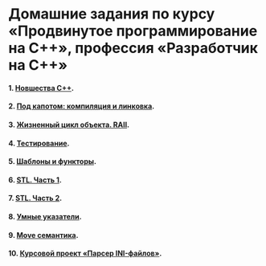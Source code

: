 # Домашние задания по курсу «Продвинутое программирование на C++», профессия «Разработчик на С++»


#### 1. [Новшества С++](01).
#### 2. [Под капотом: компиляция и линковка](02).
#### 3. [Жизненный цикл объекта. RAII](03).
#### 4. [Тестирование](04).
#### 5. [Шаблоны и функторы](05).
#### 6. [STL. Часть 1](07).
#### 7. [STL. Часть 2](08).
#### 8. [Умные указатели](10).
#### 9. [Move семантика](11).
#### 10. [Курсовой проект «Парсер INI-файлов»](https://github.com/Simba-ExC/Advanced-programming-in-C-/tree/main/ini%20parser).
